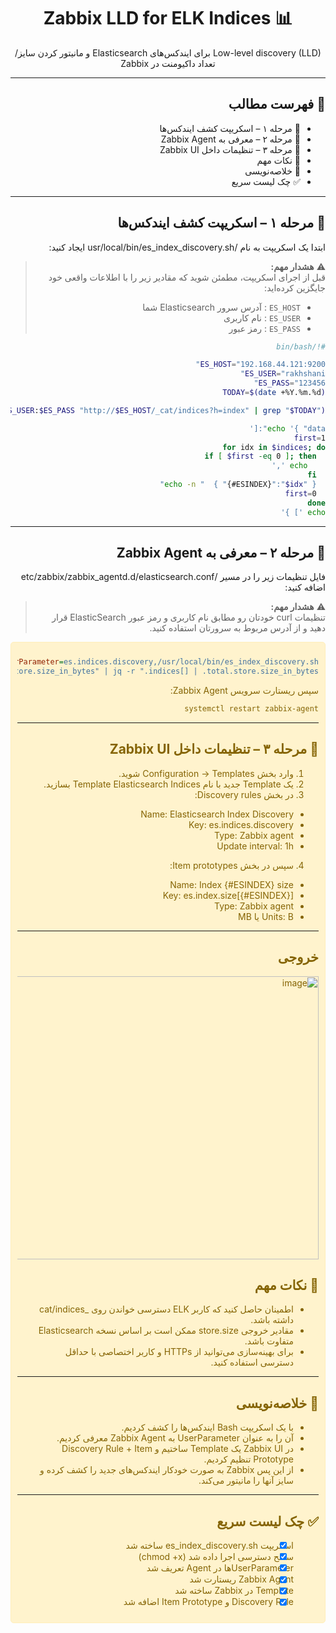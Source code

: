 <div dir="rtl" style="text-align:right">

<h1 align="center">📊 Zabbix LLD for ELK Indices</h1>
<p align="center">Low-level discovery (LLD) برای ایندکس‌های Elasticsearch و مانیتور کردن سایز/تعداد داکیومنت در Zabbix</p>

---

## 📑 فهرست مطالب
- 🔹 مرحله ۱ – اسکریپت کشف ایندکس‌ها
- 🔹 مرحله ۲ – معرفی به Zabbix Agent
- 🔹 مرحله ۳ – تنظیمات داخل Zabbix UI
- 📌 نکات مهم
- 📝 خلاصه‌نویسی
- ✅ چک لیست سریع

---

## 🔹 مرحله ۱ – اسکریپت کشف ایندکس‌ها
ابتدا یک اسکریپت به نام /usr/local/bin/es_index_discovery.sh ایجاد کنید:

> ⚠️ **هشدار مهم:**  
> قبل از اجرای اسکریپت، مطمئن شوید که مقادیر زیر را با اطلاعات واقعی خود جایگزین کرده‌اید:  
> - `ES_HOST` : آدرس سرور Elasticsearch شما  
> - `ES_USER` : نام کاربری  
> - `ES_PASS` : رمز عبور


```bash
#!/bin/bash

ES_HOST="192.168.44.121:9200"
ES_USER="rakhshani"
ES_PASS="123456"
TODAY=$(date +%Y.%m.%d)

indices=$(curl -s -u $ES_USER:$ES_PASS "http://$ES_HOST/_cat/indices?h=index" | grep "$TODAY")

echo '{ "data":['
first=1
for idx in $indices; do
  if [ $first -eq 0 ]; then
    echo ','
  fi
  echo -n "  { "{#ESINDEX}":"$idx" }"
  first=0
done
echo '] }'
```

---

## 🔹 مرحله ۲ – معرفی به Zabbix Agent
فایل تنظیمات زیر را در مسیر /etc/zabbix/zabbix_agentd.d/elasticsearch.conf اضافه کنید:
> ⚠️ **هشدار مهم:**  
> تنظیمات curl خودتان رو مطابق نام کاربری و رمز عبور ElasticSearch قرار دهید و از آدرس مربوط به سرورتان استفاده کنید.

<div style="background-color:#fff3cd; color:#856404; border:1px solid #ffeeba; padding:10px; border-radius:5px;">
  
```ini
UserParameter=es.indices.discovery,/usr/local/bin/es_index_discovery.sh
UserParameter=es.index.size[*],curl -s -u rakhshani:123456 "http://192.168.44.121:9200/$1/_stats/store?filter_path=indices.*.total.store.size_in_bytes" | jq -r ".indices[] | .total.store.size_in_bytes"
```
سپس ریستارت سرویس Zabbix Agent:
```bash
systemctl restart zabbix-agent
```

---

## 🔹 مرحله ۳ – تنظیمات داخل Zabbix UI
1. وارد بخش Configuration → Templates شوید.
2. یک Template جدید با نام Template Elasticsearch Indices بسازید.
3. در بخش Discovery rules:
- Name: Elasticsearch Index Discovery
- Key: es.indices.discovery
- Type: Zabbix agent
- Update interval: 1h
4. سپس در بخش Item prototypes:
- Name: Index {#ESINDEX} size
- Key: es.index.size[{#ESINDEX}]
- Type: Zabbix agent
- Units: B یا MB

---
## خروجی 
<img width="1680" height="453" alt="image" src="https://github.com/user-attachments/assets/20fd64b3-f111-4e0c-ab9c-592f2cd16d09" />


## 📌 نکات مهم
- اطمینان حاصل کنید که کاربر ELK دسترسی خواندن روی _cat/indices داشته باشد.
- مقادیر خروجی store.size ممکن است بر اساس نسخه Elasticsearch متفاوت باشد.
- برای بهینه‌سازی می‌توانید از HTTPs و کاربر اختصاصی با حداقل دسترسی استفاده کنید.

---

## 📝 خلاصه‌نویسی
- با یک اسکریپت Bash ایندکس‌ها را کشف کردیم.
- آن را به عنوان UserParameter به Zabbix Agent معرفی کردیم.
- در Zabbix UI یک Template ساختیم و Discovery Rule + Item Prototype تنظیم کردیم.
- از این پس Zabbix به صورت خودکار ایندکس‌های جدید را کشف کرده و سایز آنها را مانیتور می‌کند.

---

## ✅ چک لیست سریع
- [x] اسکریپت es_index_discovery.sh ساخته شد
- [x] سطح دسترسی اجرا داده شد (chmod +x)
- [x] UserParameterها در Agent تعریف شد
- [x] Zabbix Agent ریستارت شد
- [x] Template در Zabbix ساخته شد
- [x] Discovery Rule و Item Prototype اضافه شد

</div>
